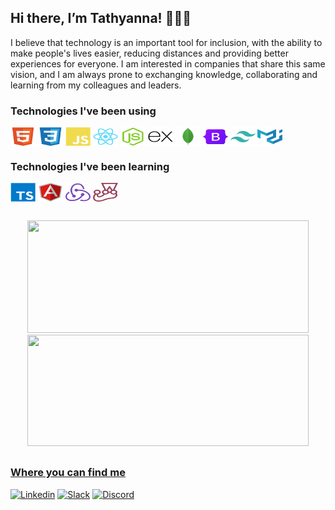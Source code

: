 ## Hi there, I’m Tathyanna! 👩🏻‍💻
I believe that technology is an important tool for inclusion, with the ability to make people's lives easier, reducing distances and providing better experiences for everyone. 
I am interested in companies that share this same vision, and I am always prone to exchanging knowledge, collaborating and learning from my colleagues and leaders.

### Technologies I've been using 
<div style="display: inline_block">
  <img align="center" alt="Tathy-HTML" height="30" width="40" src="https://raw.githubusercontent.com/devicons/devicon/master/icons/html5/html5-original.svg">
  <img align="center" alt="Tathy-CSS" height="30" width="40" src="https://raw.githubusercontent.com/devicons/devicon/master/icons/css3/css3-original.svg">
  <img align="center" alt="Tathy-Js" height="30" width="40" src="https://raw.githubusercontent.com/devicons/devicon/master/icons/javascript/javascript-plain.svg"> 
  <img align="center" alt="Tathy-React" height="30" width="40" src="https://raw.githubusercontent.com/devicons/devicon/master/icons/react/react-original.svg">  
  <img align="center" alt="Tathy-Node" height="30" width="40" src="https://raw.githubusercontent.com/devicons/devicon/master/icons/nodejs/nodejs-original.svg">
  <img align="center" alt="Tathy-express" height="30" width="40" src="https://raw.githubusercontent.com/devicons/devicon/master/icons/express/express-original.svg">
  <img align="center" alt="Tathy-mongodb" height="30" width="40" src="https://raw.githubusercontent.com/devicons/devicon/master/icons/mongodb/mongodb-original.svg"> 
  <img align="center" alt="Tathy-boots" height="30" width="40" src="https://raw.githubusercontent.com/devicons/devicon/master/icons/bootstrap/bootstrap-original.svg">
  <img align="center" alt="Tathy-tail" height="30" width="40" src="https://raw.githubusercontent.com/devicons/devicon/master/icons/tailwindcss/tailwindcss-plain.svg">
  <img align="center" alt="Tathy-mui" height="30" width="40" src="https://raw.githubusercontent.com/devicons/devicon/master/icons/materialui/materialui-original.svg"> 
  
  
### Technologies I've been learning
<div style="display: inline_block">
 <img align="center" alt="Tathy-ts" height="30" width="40" src="https://raw.githubusercontent.com/devicons/devicon/master/icons/typescript/typescript-plain.svg">
 <img align="center" alt="Tathy-angular" height="30" width="40" src="https://raw.githubusercontent.com/devicons/devicon/master/icons/angularjs/angularjs-original.svg">
 <img align="center" alt="Tathy-redux" height="30" width="40" src="https://raw.githubusercontent.com/devicons/devicon/master/icons/redux/redux-original.svg">
 <img align="center" alt="Tathy-jest" height="30" width="40" src="https://raw.githubusercontent.com/devicons/devicon/master/icons/jest/jest-plain.svg">
</div>

##
<div style="display: inline_block" align="center">
  <a href="https://github.com/Tathy-Max/github-readme-stats">
  <img height="180em" width="450px" src="https://github-readme-stats.vercel.app/api?username=Tathy-Max&show_icons=true&theme=dracula&include_all_commits=true&count_private=true"/>     <img height="178em" width="450px" src="https://github-readme-stats.vercel.app/api/top-langs/?username=Tathy-Max&layout=compact&langs_count=7&theme=dracula"/>
</div>

##  

### Where you can find me
[![Linkedin](https://img.shields.io/badge/LinkedIn-0077B5?style=for-the-badge&logo=linkedin&logoColor=white)](https://www.linkedin.com/in/tathyanna-maximiano/)
[![Slack](https://img.shields.io/badge/Slack-4A154B?style=for-the-badge&logo=slack&logoColor=white)](tathyanna.maximiano)
[![Discord](https://img.shields.io/badge/Discord-7289DA?style=for-the-badge&logo=discord&logoColor=white)](Tathyanna#5882)






